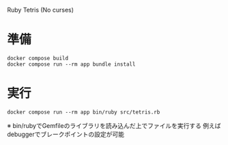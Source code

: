 Ruby Tetris (No curses)

# 準備
```shell
docker compose build
docker compose run --rm app bundle install
```

# 実行
```shell
docker compose run --rm app bin/ruby src/tetris.rb
```

※ bin/rubyでGemfileのライブラリを読み込んだ上でファイルを実行する
  例えばdebuggerでブレークポイントの設定が可能

